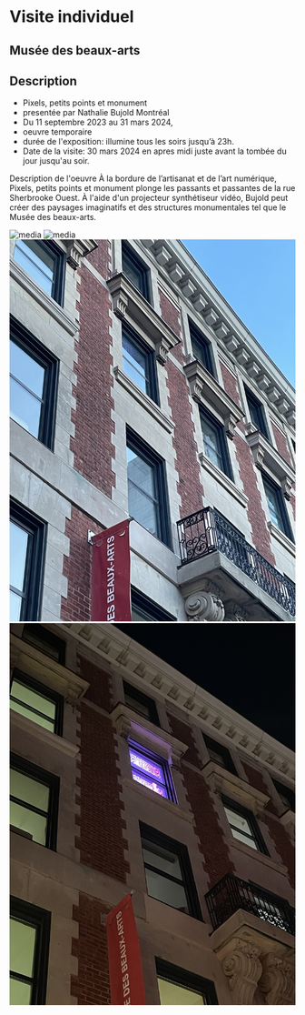 # Visite individuel

##  Musée des beaux-arts

## Description
- Pixels, petits points et monument
- presentée par Nathalie Bujold Montréal
- Du 11 septembre 2023 au 31 mars 2024,
- oeuvre temporaire
- durée de l'exposition: illumine tous les soirs jusqu’à 23h.
- Date de la visite: 30 mars 2024 en apres midi juste avant la tombée du jour jusqu'au soir.

Description de l'oeuvre
À la bordure de l’artisanat et de l’art numérique, Pixels, petits points et monument plonge les passants et passantes de la rue Sherbrooke Ouest. À l'aide d'un projecteur synthétiseur vidéo, Bujold peut créer des paysages imaginatifs et des structures monumentales tel que le Musée des beaux-arts.

![media](media/musée_jour.jpg)
![media](media/musée_nuit.jpg)
![media](media/chambre_projecteur_jour.jpg)
![media](media/chambre_projecteur_nuit.jpg)
